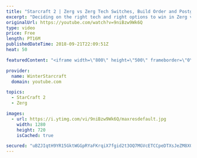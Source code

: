 ```yaml
---
title: "Starcraft 2 | Zerg vs Zerg Tech Switches, Build Order and Postgame Breakdown"
excerpt: "Deciding on the right tech and right options to win in Zerg vs Zerg.  Watch the stream - https://www.twitch.tv/wintergaming Tweeter - https://www.twitter.com/starcraftwinter Patreon - https://www.patreon.com/wintergaming"
originalUrl: https://youtube.com/watch?v=9niBzw9Wk6Q
type: video
price: Free
length: PT16M
publishedDateTime: 2018-09-21T22:09:51Z
heat: 50

featuredContent: "<iframe width=\"800\" height=\"500\" frameborder=\"0\" src=\"https://www.youtube.com/embed/9niBzw9Wk6Q\" allow=\"accelerometer; autoplay; encrypted-media; gyroscope; picture-in-picture\" allowfullscreen></iframe>"

provider:
  name: WinterStarcraft
  domain: youtube.com

topics:
  - StarCraft 2
  - Zerg

images:
  - url: https://i.ytimg.com/vi/9niBzw9Wk6Q/maxresdefault.jpg
    width: 1280
    height: 720
    isCached: true

secured: "uBZJIqtH9YR15GktWGGpRYaFKrqiX7fgid2t3OQ7MGVcETCCpeDTXsJeZM8XQxXNhTCuZMzwCkq/yS6Cq0KD5uTaNGrFXr1AIX1k096Mb3qxSsEwUBXETpt9FmZfOdf20YoXpC2C3lz8RHKvF0x+OgNXr+YcHfu1MMV+Ub420vvtASH7AGC8R/qJZ8kBxXgHazDK9ANsn4JwQRVCQSFUTx1VuSkhNiSUp3vypDLUGFHHYRr9YCzVMYOzNl3Ko0J1Q2QpnQ48x/chA5cDkxoNIOzBqyYR8VQI4VwPjnc4Cn3amsymslmcKGgIqGcSyZ4bTX6nB9ZYMGe5Xct7O9bQXAzwlB5Vxh608z9JNMDjNAY2zrdMW2mbfkkyoG2iaJeN16ZlZ0CdHwjRMDJoY6KsaP2z0jkbU1pXwyfgdPPHAmk=;Vl9LTlvj9zApcml4/iszVg=="
---
```


